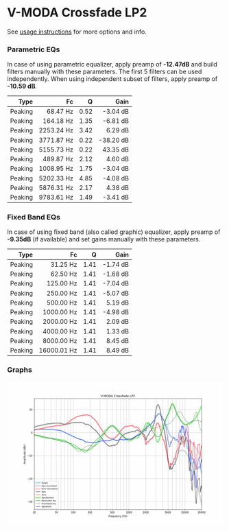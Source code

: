 # V-MODA Crossfade LP2
See [usage instructions](https://github.com/jaakkopasanen/AutoEq#usage) for more options and info.

### Parametric EQs
In case of using parametric equalizer, apply preamp of **-12.47dB** and build filters manually
with these parameters. The first 5 filters can be used independently.
When using independent subset of filters, apply preamp of **-10.59 dB**.

| Type    | Fc         |    Q | Gain      |
|--------:|-----------:|-----:|----------:|
| Peaking | 68.47 Hz   | 0.52 | -3.04 dB  |
| Peaking | 164.18 Hz  | 1.35 | -6.81 dB  |
| Peaking | 2253.24 Hz | 3.42 | 6.29 dB   |
| Peaking | 3771.87 Hz | 0.22 | -38.20 dB |
| Peaking | 5155.73 Hz | 0.22 | 43.35 dB  |
| Peaking | 489.87 Hz  | 2.12 | 4.60 dB   |
| Peaking | 1008.95 Hz | 1.75 | -3.04 dB  |
| Peaking | 5202.33 Hz | 4.85 | -4.08 dB  |
| Peaking | 5876.31 Hz | 2.17 | 4.38 dB   |
| Peaking | 9783.61 Hz | 1.49 | -3.41 dB  |

### Fixed Band EQs
In case of using fixed band (also called graphic) equalizer, apply preamp of **-9.35dB**
(if available) and set gains manually with these parameters.

| Type    | Fc          |    Q | Gain     |
|--------:|------------:|-----:|---------:|
| Peaking | 31.25 Hz    | 1.41 | -1.74 dB |
| Peaking | 62.50 Hz    | 1.41 | -1.68 dB |
| Peaking | 125.00 Hz   | 1.41 | -7.04 dB |
| Peaking | 250.00 Hz   | 1.41 | -5.07 dB |
| Peaking | 500.00 Hz   | 1.41 | 5.19 dB  |
| Peaking | 1000.00 Hz  | 1.41 | -4.98 dB |
| Peaking | 2000.00 Hz  | 1.41 | 2.09 dB  |
| Peaking | 4000.00 Hz  | 1.41 | 1.33 dB  |
| Peaking | 8000.00 Hz  | 1.41 | 8.45 dB  |
| Peaking | 16000.01 Hz | 1.41 | 8.49 dB  |

### Graphs
![](./V-MODA%20Crossfade%20LP2.png)